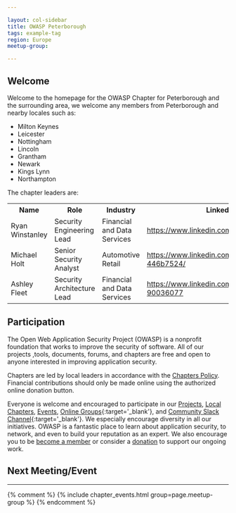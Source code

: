 ```yaml
---

layout: col-sidebar
title: OWASP Peterborough
tags: example-tag
region: Europe
meetup-group:

---
```


<!-- You should delete this comment

<div style='color:red;'>

<ul>
<li>tags: This is a space-delimited list of tags you associate with your project or chapter.  If you are using tabs, at least one of these tags should be unique in order to be used in the tabs files (an example tab is included in this repo) </li>

<li>meetup-group: This is the name of your meetup group, usually in the form of OWASP-chapter.  By putting these details here, the section below labeled 'Next Meeting/Event' will get automatically populated with your upcoming meetup events.</li>
</ul>

</div>
-->

## Welcome
Welcome to the homepage for the OWASP Chapter for Peterborough and the surrounding area, we welcome any members from Peterborough and nearby locales such as:
* Milton Keynes
* Leicester
* Nottingham 
* Lincoln
* Grantham
* Newark
* Kings Lynn
* Northampton

The chapter leaders are:

 <table>
  <tr>
    <th>Name</th>
    <th>Role</th>
    <th>Industry</th>
    <th>LinkedIn</th>
    <th>Email</th>
  </tr>
  <tr>
    <td>Ryan Winstanley</td>
    <td>Security Engineering Lead</td>
    <td>Financial and Data Services</td>
    <td><a href="https://www.linkedin.com/in/ryanwinstanley/">https://www.linkedin.com/in/ryanwinstanley/</a></td>
    <td><a href="mailto:ryan.winstanley@owasp.org">ryan.winstanley@owasp.org</a></td>
  </tr>
  <tr>
    <td>Michael Holt</td>
    <td>Senior Security Analyst</td>
    <td>Automotive Retail</td>
    <td><a href="https://www.linkedin.com/in/michael-holt-446b7524/">https://www.linkedin.com/in/michael-holt-446b7524/</a></td>
    <td><a href="mailto:michael.holt@owasp.org">michael.holt@owasp.org</a></td>
  </tr>
  <tr>
    <td>Ashley Fleet</td>
    <td>Security Architecture Lead</td>
    <td>Financial and Data Services</td>
    <td><a href="https://www.linkedin.com/in/ashley-fleet-90036077">https://www.linkedin.com/in/ashley-fleet-90036077</td>
    <td><a href="mailto:ashley.fleet@owasp.org">ashley.fleet@owasp.org</a></td>
  </tr>
</table> 

## Participation
The Open Web Application Security Project (OWASP) is a nonprofit foundation that works to improve the security of software. All of our projects ,tools, documents, forums, and chapters are free and open to anyone interested in improving application security. 

Chapters are led by local leaders in accordance with the [Chapters Policy](/www-policy/operational/chapters). Financial contributions should only be made online using the authorized online donation button. 

Everyone is welcome and encouraged to participate in our [Projects](/projects/), [Local Chapters](/chapters/), [Events](/events/), [Online Groups](https://groups.google.com/a/owasp.com/){:target='_blank'}, and [Community Slack Channel](https://owasp.slack.com/){:target='_blank'}. We especially encourage diversity in all our initiatives. OWASP is a fantastic place to learn about application security, to network, and even to build your reputation as an expert. We also encourage you to be [become a member](/membership/) or consider a [donation](/donate/) to support our ongoing work.

## Next Meeting/Event
---------------------
{% comment %}
{% include chapter_events.html group=page.meetup-group %}
{% endcomment %}


<!-- You should keep this section as it will populate your meetup events 

{info.md}

This separate file is where you should place links to your Google Group and Meetup page. It will be automatically rendered in the column sidebar.

{leaders.md}

Another separate file that should simply include each leaders name with mailto link as a list. It will also be automatically rendered in the column sidebar.

-->